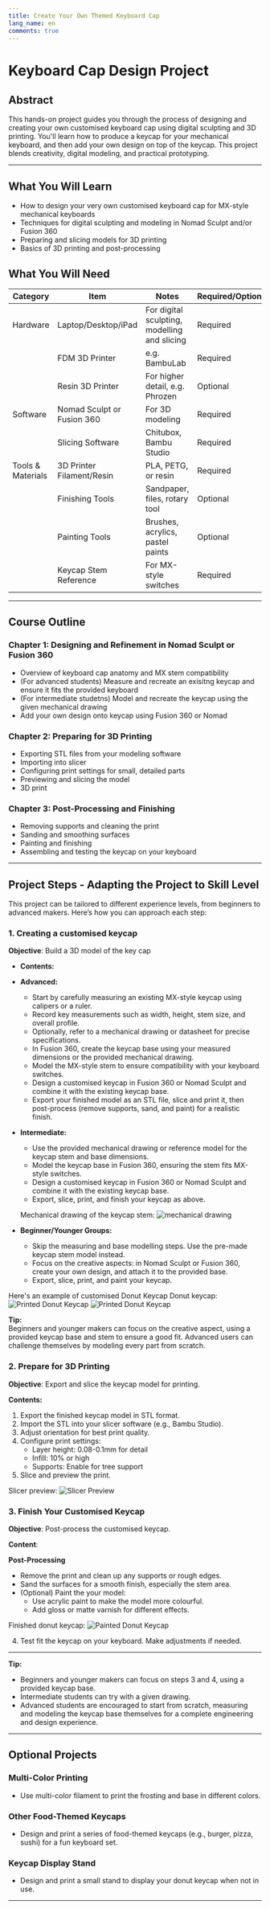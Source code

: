 ```yaml
---
title: Create Your Own Themed Keyboard Cap
lang_name: en 
comments: true
---
```


# Keyboard Cap Design Project
## Abstract

This hands-on project guides you through the process of designing and creating your own customised keyboard cap using digital sculpting and 3D printing. You'll learn how to produce a keycap for your mechanical keyboard, and then add your own design on top of the keycap. This project blends creativity, digital modeling, and practical prototyping.

---

## What You Will Learn

- How to design your very own customised keyboard cap for MX-style mechanical keyboards
- Techniques for digital sculpting and modeling in Nomad Sculpt and/or Fusion 360
- Preparing and slicing models for 3D printing
- Basics of 3D printing and post-processing

## What You Will Need

| Category         | Item                                   | Notes                                 | Required/Optional |
|------------------|----------------------------------------|---------------------------------------|------------------|
| Hardware         | Laptop/Desktop/iPad                    | For digital sculpting, modelling and slicing     | Required         |
|                  | FDM 3D Printer                        | e.g. BambuLab                         | Required         |
|                  | Resin 3D Printer                      | For higher detail, e.g. Phrozen       | Optional         |
| Software         | Nomad Sculpt or Fusion 360             | For 3D modeling                       | Required         |
|                  | Slicing Software                      | Chitubox, Bambu Studio                | Required         |
| Tools & Materials| 3D Printer Filament/Resin              | PLA, PETG, or resin                   | Required         |
|                  | Finishing Tools                       | Sandpaper, files, rotary tool         | Optional         |
|                  | Painting Tools                        | Brushes, acrylics, pastel paints      | Optional         |
|                  | Keycap Stem Reference                 | For MX-style switches                 | Required         |

---

## Course Outline

### Chapter 1: Designing and Refinement in Nomad Sculpt or Fusion 360
- Overview of keyboard cap anatomy and MX stem compatibility
- (For advanced students) Measure and recreate an exisitng keycap and ensure it fits the provided keyboard
- (For intermediate studetns) Model and recreate the keycap using the given mechanical drawing
- Add your own design onto keycap using Fusion 360 or Nomad

### Chapter 2: Preparing for 3D Printing
- Exporting STL files from your modeling software
- Importing into slicer
- Configuring print settings for small, detailed parts
- Previewing and slicing the model
- 3D print

### Chapter 3: Post-Processing and Finishing
- Removing supports and cleaning the print
- Sanding and smoothing surfaces
- Painting and finishing 
- Assembling and testing the keycap on your keyboard

---
## Project Steps - Adapting the Project to Skill Level
This project can be tailored to different experience levels, from beginners to advanced makers. Here’s how you can approach each step: 

### 1. Creating a customised keycap

**Objective**: Build a 3D model of the key cap

- **Contents:**

- **Advanced:**  
  - Start by carefully measuring an existing MX-style keycap using calipers or a ruler.
  - Record key measurements such as width, height, stem size, and overall profile. 
  - Optionally, refer to a mechanical drawing or datasheet for precise specifications.
  - In Fusion 360, create the keycap base using your measured dimensions or the provided mechanical drawing.
  - Model the MX-style stem to ensure compatibility with your keyboard switches.
  - Design a customised keycap in Fusion 360 or Nomad Sculpt and combine it with the existing keycap base.
  - Export your finished model as an STL file, slice and print it, then post-process (remove supports, sand, and paint) for a realistic finish.

- **Intermediate:**  
  - Use the provided mechanical drawing or reference model for the keycap stem and base dimensions.
  - Model the keycap base in Fusion 360, ensuring the stem fits MX-style switches.
  - Design a customised keycap in Fusion 360 or Nomad Sculpt and combine it with the existing keycap base.
  - Export, slice, print, and finish your keycap as above.

  Mechanical drawing of the keycap stem:
![mechanical drawing](./images/keyboard_cap_dimensions.png)

- **Beginner/Younger Groups:**  
  - Skip the measuring and base modelling steps. Use the pre-made keycap stem model instead.
  - Focus on the creative aspects: in Nomad Sculpt or Fusion 360, create your own design, and attach it to the provided base.
  - Export, slice, print, and paint your keycap.


Here's an example of customised Donut Keycap
Donut keycap:
![Printed Donut Keycap](./images/keyboard_cap_05.jpg)
![Printed Donut Keycap](./images/keyboard_cap_03.jpg)



**Tip:**  
Beginners and younger makers can focus on the creative aspect, using a provided keycap base and stem to ensure a good fit. Advanced users can challenge themselves by modeling every part from scratch.


### 2. Prepare for 3D Printing

**Objective**: Export and slice the keycap model for printing.

**Contents:**

1. Export the finished keycap model in STL format.
2. Import the STL into your slicer software (e.g., Bambu Studio).
3. Adjust orientation for best print quality.
4. Configure print settings:
   - Layer height: 0.08-0.1mm for detail
   - Infill: 10% or high
   - Supports: Enable for tree support
4. Slice and preview the print.

Slicer preview:
![Slicer Preview](./images/keyboard_cap_04.jpg)

### 3. Finish Your Customised Keycap

**Objective**: Post-process the customised keycap.

**Content**:

**Post-Processing**  
   - Remove the print and clean up any supports or rough edges.
   - Sand the surfaces for a smooth finish, especially the stem area.
   - (Optional) Paint the your model:
     - Use acrylic paint to make the model more colourful.
     - Add gloss or matte varnish for different effects.

Finished donut keycap:
![Painted Donut Keycap](./images/keyboard_cap_01.jpg)

4. Test fit the keycap on your keyboard. Make adjustments if needed.

---

**Tip:**  
- Beginners and younger makers can focus on steps 3 and 4, using a provided keycap base.
- Intermediate students can try with a given drawing.
- Advanced students are encouraged to start from scratch, measuring and modeling the keycap base themselves for a complete engineering and design experience.


---

## Optional Projects

### Multi-Color Printing
- Use multi-color filament to print the frosting and base in different colors.

### Other Food-Themed Keycaps
- Design and print a series of food-themed keycaps (e.g., burger, pizza, sushi) for a fun keyboard set.

### Keycap Display Stand
- Design and print a small stand to display your donut keycap when not in use.

---




